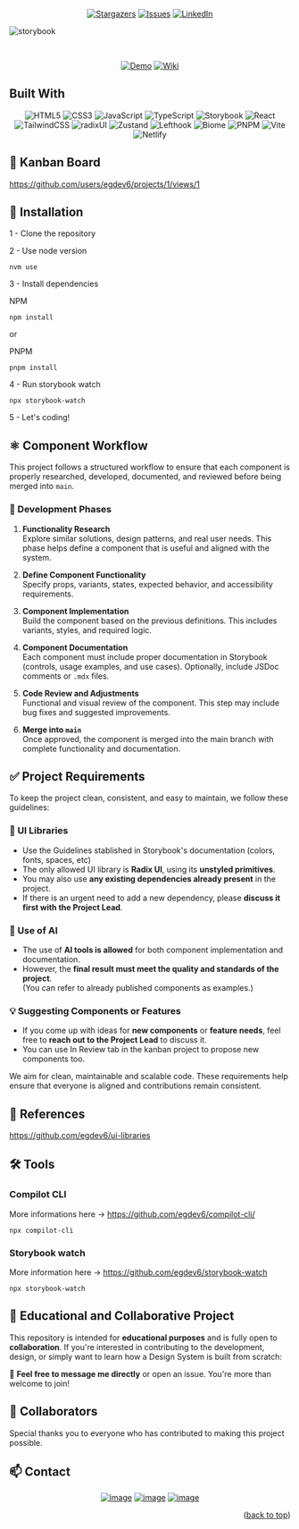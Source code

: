 <!-- Improved compatibility of back to top link: See: https://github.com/egdev6/online-cv/pull/73 -->

<a name="readme-top"></a>

<!--
*** Thanks for checking out the online-cv. If you have a suggestion
*** that would make this better, please fork the repo and create a pull request
*** or simply open an issue with the tag "enhancement".
*** Don't forget to give the project a star!
*** Thanks again! Now go create something AMAZING! :D
-->

<!-- PROJECT SHIELDS -->
<!--
*** I'm using markdown "reference style" links for readability.
*** Reference links are enclosed in brackets [ ] instead of parentheses ( ).
*** See the bottom of this document for the declaration of the reference variables
*** for contributors-url, forks-url, etc. This is an optional, concise syntax you may use.
*** https://www.markdownguide.org/basic-syntax/#reference-style-links
-->
<div align="center">
  
[![Stargazers][stars-shield]][stars-url]
[![Issues][issues-shield]][issues-url]
[![LinkedIn][linkedin-shield]][linkedin-url]

</div>
<!-- PROJECT LOGO -->

![storybook](https://github.com/user-attachments/assets/81874b4d-4a89-4b8f-8054-6bc4a4e4d0fd)


</br>

<div align="center">
	
[![Demo][demo-shield]][demo-url]
[![Wiki][wiki-shield]][wiki-url]

</div>

<!-- BUILT IN -->

## Built With

<div align="center">

![HTML5](https://img.shields.io/badge/html5-%23E34F26.svg?style=for-the-badge&logo=html5&logoColor=white) ![CSS3](https://img.shields.io/badge/css-%231572B6.svg?style=for-the-badge&logo=css&logoColor=white) ![JavaScript](https://img.shields.io/badge/javascript-%23323330.svg?style=for-the-badge&logo=javascript&logoColor=%23F7DF1E) ![TypeScript](https://img.shields.io/badge/typescript-%23007ACC.svg?style=for-the-badge&logo=typescript&logoColor=white) ![Storybook](https://img.shields.io/badge/-Storybook-FF4785?style=for-the-badge&logo=storybook&logoColor=white) ![React](https://img.shields.io/badge/react-%2320232a.svg?style=for-the-badge&logo=react&logoColor=%2361DAFB) ![TailwindCSS](https://img.shields.io/badge/tailwindcss-%2338B2AC.svg?style=for-the-badge&logo=tailwind-css&logoColor=white) ![radixUI](https://img.shields.io/badge/radixUI-%23000000.svg?style=for-the-badge&logo=radixui&logoColor=white) ![Zustand](https://img.shields.io/badge/zustand-brown?style=for-the-badge&logo=react&logoColor=white) ![Lefthook](https://img.shields.io/badge/lefthook-c90e14?style=for-the-badge&logo=lefthook&logoColor=white) ![Biome](https://img.shields.io/badge/Biome-60A5FA?style=for-the-badge&logo=biome&logoColor=white) ![PNPM](https://img.shields.io/badge/Pnpm-gray?style=for-the-badge&logo=pnpm&logoColor=white) ![Vite](https://img.shields.io/badge/vite-%23646CFF.svg?style=for-the-badge&logo=vite&logoColor=white) ![Netlify](https://img.shields.io/badge/netlify-%23000000.svg?style=for-the-badge&logo=netlify&logoColor=#00C7B7)

</div>

## 🚧 Kanban Board

https://github.com/users/egdev6/projects/1/views/1

## 🔧 Installation

1 - Clone the repository

2 - Use node version

```
nvm use
```

3 - Install dependencies

NPM

```
npm install
```

or

PNPM
```
pnpm install
```

4 - Run storybook watch

```
npx storybook-watch
```

5 - Let's coding!

## ⚛️ Component Workflow

This project follows a structured workflow to ensure that each component is properly researched, developed, documented, and reviewed before being merged into `main`.

### 🔄 Development Phases

1. **Functionality Research**  
   Explore similar solutions, design patterns, and real user needs. This phase helps define a component that is useful and aligned with the system.

2. **Define Component Functionality**  
   Specify props, variants, states, expected behavior, and accessibility requirements.

3. **Component Implementation**  
   Build the component based on the previous definitions. This includes variants, styles, and required logic.

4. **Component Documentation**  
   Each component must include proper documentation in Storybook (controls, usage examples, and use cases). Optionally, include JSDoc comments or `.mdx` files.

5. **Code Review and Adjustments**  
   Functional and visual review of the component. This step may include bug fixes and suggested improvements.

6. **Merge into `main`**  
   Once approved, the component is merged into the main branch with complete functionality and documentation.

## ✅ Project Requirements

To keep the project clean, consistent, and easy to maintain, we follow these guidelines:

### 🧱 UI Libraries
- Use the Guidelines stablished in Storybook's documentation (colors, fonts, spaces, etc)
- The only allowed UI library is **Radix UI**, using its **unstyled primitives**.
- You may also use **any existing dependencies already present** in the project.
- If there is an urgent need to add a new dependency, please **discuss it first with the Project Lead**.

### 🤖 Use of AI
- The use of **AI tools is allowed** for both component implementation and documentation.
- However, the **final result must meet the quality and standards of the project**.  
  (You can refer to already published components as examples.)

### 💡 Suggesting Components or Features
- If you come up with ideas for **new components** or **feature needs**, feel free to **reach out to the Project Lead** to discuss it.
- You can use In Review tab in the kanban project to propose new components too.

We aim for clean, maintainable and scalable code. These requirements help ensure that everyone is aligned and contributions remain consistent.


## 🎨 References

https://github.com/egdev6/ui-libraries

## 🛠️ Tools

### Compilot CLI

<div>

More informations here -> https://github.com/egdev6/compilot-cli/

```
npx compilot-cli
```

</div>

### Storybook watch

<div>

More information here -> https://github.com/egdev6/storybook-watch

```
npx storybook-watch
```

</div>


## 🤝 Educational and Collaborative Project

This repository is intended for **educational purposes** and is fully open to **collaboration**. If you're interested in contributing to the development, design, or simply want to learn how a Design System is built from scratch:

📩 **Feel free to message me directly** or open an issue. You're more than welcome to join!

## 🥇 Collaborators

Special thanks you to everyone who has contributed to making this project possible.

<!-- ALL-CONTRIBUTORS-LIST:START - Do not remove or modify this section -->
<!-- ALL-CONTRIBUTORS-LIST:END -->

## 📫 Contact

<div align="center">

[![image](https://img.shields.io/badge/LinkedIn-0077B5?style=for-the-badge&logo=linkedin&logoColor=white)](https://www.linkedin.com/in/egdev/)
[![image](https://img.shields.io/badge/Twitter-1DA1F2?style=for-the-badge&logo=twitter&logoColor=white)](https://x.com/egdev6)
[![image](https://img.shields.io/badge/Gmail-D14836?style=for-the-badge&logo=gmail&logoColor=white)](mailto:egdev6o@gmail.com)

</div>

<p align="right">(<a href="#readme-top">back to top</a>)</p>

<!-- MARKDOWN LINKS & IMAGES -->
<!-- https://www.markdownguide.org/basic-syntax/#reference-style-links -->

[stars-shield]: https://img.shields.io/github/stars/egdev6/design-system.svg?style=for-the-badge
[stars-url]: https://github.com/egdev6/design-system/stargazers
[issues-shield]: https://img.shields.io/github/issues/egdev6/design-system.svg?style=for-the-badge
[issues-url]: https://github.com/egdev6/design-system/issues
[license-shield]: https://img.shields.io/github/license/egdev6/design-system.svg?style=for-the-badge
[license-url]: https://github.com/egdev6/design-system/blob/master/LICENSE.txt
[linkedin-shield]: https://img.shields.io/badge/-LinkedIn-black.svg?style=for-the-badge&logo=linkedin&colorB=555
[linkedin-url]: https://linkedin.com/in/egdev6
[demo-url]: https://egdev6-design-system.netlify.app/
[demo-shield]: https://img.shields.io/badge/-Demo-black.svg?style=for-the-badge&colorB=555
[wiki-url]: https://deepwiki.com/egdev6/design-system
[wiki-shield]: https://img.shields.io/badge/-Wiki-black.svg?style=for-the-badge&colorB=555

